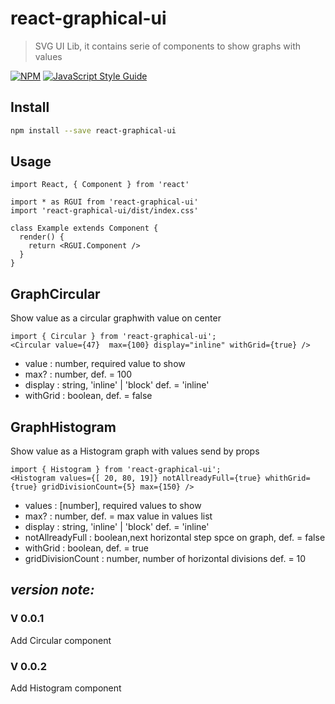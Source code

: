 # react-graphical-ui

> SVG UI Lib, it contains serie of components to show graphs with values

[![NPM](https://img.shields.io/npm/v/react-graphical-ui.svg)](https://www.npmjs.com/package/react-graphical-ui) [![JavaScript Style Guide](https://img.shields.io/badge/code_style-standard-brightgreen.svg)](https://standardjs.com)

## Install

```bash
npm install --save react-graphical-ui
```

## Usage

```tsx
import React, { Component } from 'react'

import * as RGUI from 'react-graphical-ui'
import 'react-graphical-ui/dist/index.css'

class Example extends Component {
  render() {
    return <RGUI.Component />
  }
}
```

## GraphCircular
Show value as a circular graphwith value on center
```tsx
import { Circular } from 'react-graphical-ui';
<Circular value={47}  max={100} display="inline" withGrid={true} />
```

* value  : number, required value to show
* max? : number,  def. = 100
* display : string, 'inline' | 'block' def. = 'inline'
* withGrid : boolean, def. = false

## GraphHistogram

Show value as a Histogram graph with values send by props

```tsx
import { Histogram } from 'react-graphical-ui';
<Histogram values={[ 20, 80, 19]} notAllreadyFull={true} whithGrid={true} gridDivisionCount={5} max={150} />
```

* values  : [number], required values to show
* max? : number,  def. = max value in values list
* display : string, 'inline' | 'block' def. = 'inline'
* notAllreadyFull : boolean,next horizontal step spce on graph, def. = false
* withGrid : boolean, def. = true
* gridDivisionCount : number, number of horizontal divisions def. = 10

## ***version note:***

### V 0.0.1

  Add Circular component

### V 0.0.2

  Add Histogram component
